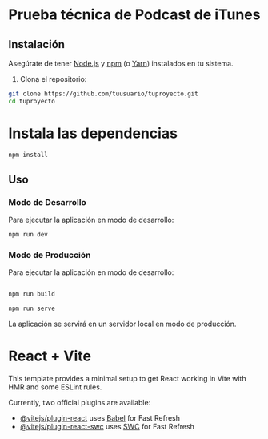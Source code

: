 # Prueba técnica de Podcast de iTunes

## Instalación

Asegúrate de tener [Node.js](https://nodejs.org/) y [npm](https://www.npmjs.com/) (o [Yarn](https://yarnpkg.com/)) instalados en tu sistema.

1. Clona el repositorio:

```bash
git clone https://github.com/tuusuario/tuproyecto.git
cd tuproyecto
```

# Instala las dependencias

```bash
npm install
```

## Uso

### Modo de Desarrollo

Para ejecutar la aplicación en modo de desarrollo:

```bash
npm run dev
```
### Modo de Producción

Para ejecutar la aplicación en modo de desarrollo:

```bash

npm run build

npm run serve
```

La aplicación se servirá en un servidor local en modo de producción.

# React + Vite

This template provides a minimal setup to get React working in Vite with HMR and some ESLint rules.

Currently, two official plugins are available:

- [@vitejs/plugin-react](https://github.com/vitejs/vite-plugin-react/blob/main/packages/plugin-react/README.md) uses [Babel](https://babeljs.io/) for Fast Refresh
- [@vitejs/plugin-react-swc](https://github.com/vitejs/vite-plugin-react-swc) uses [SWC](https://swc.rs/) for Fast Refresh

